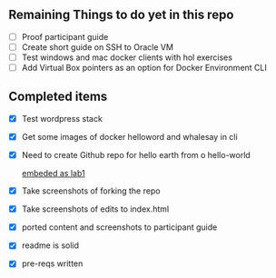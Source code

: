 ## Remaining Things to do yet in this repo

- [ ] Proof participant guide
- [ ] Create short guide on SSH to Oracle VM
- [ ] Test windows and mac docker clients with hol exercises
- [ ] Add Virtual Box pointers as an option for Docker Environment CLI

## Completed items

- [x] Test wordpress stack
- [x] Get some images of docker helloword and whalesay in cli
- [x] Need to create Github repo for hello earth from o hello-world
    
    [embeded as lab1](../master/lab1)
   
- [x] Take screenshots of forking the repo
- [x] Take screenshots of edits to index.html
- [x] ported content and screenshots to participant guide
- [x] readme is solid
- [x] pre-reqs written
